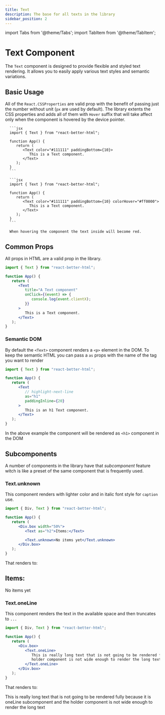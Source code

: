 ```yaml
---
title: Text
description: The base for all texts in the library
sidebar_position: 2
---
```


import Tabs from '@theme/Tabs';
import TabItem from '@theme/TabItem';

# Text Component

The `Text` component is designed to provide flexible and styled text rendering. It allows you to easily apply various text styles and semantic variations.

## Basic Usage

All of the `React.CSSProperties` are valid prop with the benefit of passing just the number without unit (`px` are used by default). The library extents the CSS properties and adds all of them with `Hover` suffix that will take affect only when the component is hovered by the device pointer.

<Tabs>
   <TabItem value="basic" label="Basic" default>

      ```jsx
      import { Text } from "react-better-html";

      function App() {
         return (
            <Text color="#111111" paddingBottom={10}>
               This is a Text component.
            </Text>
         );
      }
      ```

   </TabItem>

   <TabItem value="withHover" label="With Hover" default>

      ```jsx
      import { Text } from "react-better-html";

      function App() {
         return (
            <Text color="#111111" paddingBottom={10} colorHover="#ff0000">
               This is a Text component.
            </Text>
         );
      }
      ```

      When hovering the component the text inside will become red.

   </TabItem>
</Tabs>

## Common Props

All props in HTML are a valid prop in the library.

```jsx
import { Text } from "react-better-html";

function App() {
   return (
      <Text
         title="A Text component"
         onClick={(event) => {
            console.log(event.clientX);
         }}
      >
         This is a Text component.
      </Text>
   );
}
```

### Semantic DOM

By default the `<Text>` component renders a `<p>` element in the DOM. To keep the semantic HTML you can pass a `as` props with the name of the tag you want to render

```jsx
import { Text } from "react-better-html";

function App() {
   return (
      <Text
         // highlight-next-line
         as="h1"
         paddingInline={20}
      >
         This is an h1 Text component.
      </Text>
   );
}
```

In the above example the component will be rendered as `<h1>` component in the DOM

## Subcomponents

A number of components in the library have that _subcomponent_ feature witch is like a preset of the same component that is frequently used.

### Text.unknown

This component renders with lighter color and in italic font style for `caption` use.

```jsx {8}
import { Div, Text } from "react-better-html";

function App() {
   return (
      <Div.box width="50%">
         <Text as="h2">Items:</Text>

         <Text.unknown>No items yet</Text.unknown>
      </Div.box>
   );
}
```

That renders to:

<div className="divBox w50p">
   <h2 className="text">Items:</h2>
   <p className="textUnknown">No items yet</p>
</div>

### Text.oneLine

This component renders the text in the available space and then truncates to `...`

```jsx {6-9}
import { Div, Text } from "react-better-html";

function App() {
   return (
      <Div.box>
         <Text.oneLine>
            This is really long text that is not going to be rendered fully because it is oneLine subcomponent and the
            holder component is not wide enough to render the long text
         </Text.oneLine>
      </Div.box>
   );
}
```

That renders to:

<div className="divBox">
   <p className="textOneLine">This is really long text that is not going to be rendered fully because it is oneLine subcomponent and the holder component is not wide enough to render the long text</p>
</div>
